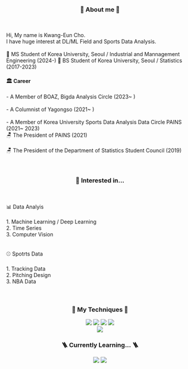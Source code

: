 <!---
KS980411/KS980411 is a ✨ special ✨ repository because its `README.md` (this file) appears on your GitHub profile.
You can click the Preview link to take a look at your changes.
--->

<div align =center><h3> 🧍 About me 🧍 </h3></div>
<br>
<br>
Hi, My name is Kwang-Eun Cho.
<br>
I have huge interest at DL/ML Field and Sports Data Analysis.
<br>
<br>
🏫 MS Student of Korea University, Seoul / Industrial and Mannagement Engineering (2024-)
🏫 BS Student of Korea University, Seoul / Statistics (2017-2023)
<div align=left><h4> 🏛️ Career </h4></div>
- A Member of BOAZ, Bigda Analysis Circle (2023~ )
<br>
<br>
- A Columnist of Yagongso (2021~ )
<br>
<br>
- A Member of Korea University Sports Data Analysis Data Circle PAINS (2021~ 2023)
<br>
🪑 The President of PAINS (2021)
<br>
<br>
🪑 The President of the Department of Statistics Student Council (2019)
<br>
<br>
<br>

<div align =center><h3>👀 Interested in...</h3></div> 
<br>
<br>
📊 Data Analyis
 <br>
 <br>
 1. Machine Learning / Deep Learning
 <br>
 2. Time Series
 <br>
 3. Computer Vision
 <br>
 <br>
 <br>
⚾ Spotrts Data
 <br>
 <br>
 1. Tracking Data
 <br>
 2. Pitching Design
 <br>
 3. NBA Data
<br>
  
<br>
<br>

<div align=center><h3> 🧰 My Techniques 🧰</h3></div>
<div align=center>
<img src="https://img.shields.io/badge/python-3776AB?style=for-the-badge&logo=python&logoColor=white"> 
  <img src="https://img.shields.io/badge/pytorch-EE4C2C?style=for-the-badge&logo=pytorch&logoColor=white">
  <img src="https://img.shields.io/badge/pandas-150458?style=for-the-badge&logo=pandas&logoColor=white">
  <img src="https://img.shields.io/badge/keras-D00000?style=for-the-badge&logo=keras&logoColor=white">
  <br>
  
  <img src="https://img.shields.io/badge/R-276DC3?style=for-the-badge&logo=R&logoColor=white">
  <br>

<div align=center><h3> 🪜 Currently Learning... 🪜 </h3></div>
<div align=center>
  <img src="https://img.shields.io/badge/mysql-4479A1?style=for-the-badge&logo=mysql&logoColor=white">
  <img src="https://img.shields.io/badge/Tableau-97627?style=for-the-badge&logo=Tableau&logoColor=white">
  <br>
